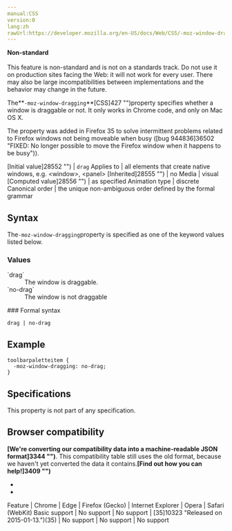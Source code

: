 ```yaml
---
manual:CSS
version:0
lang:zh
rawUrl:https://developer.mozilla.org/en-US/docs/Web/CSS/-moz-window-dragging
---
```






**Non-standard**<br></br>This feature is non-standard and is not on a standards track. Do not use it on production sites facing the Web: it will not work for every user. There may also be large incompatibilities between implementations and the behavior may change in the future.





The**`-moz-window-dragging`**[CSS]427 "")property specifies whether a window is draggable or not. It only works in Chrome code, and only on Mac OS X.



The property was added in Firefox 35 to solve intermittent problems related to Firefox windows not being moveable when busy ([bug 944836]36502 "FIXED: No longer possible to move the Firefox window when it happens to be busy")).


[Initial value]28552 "") | `drag` 
Applies to | all elements that create native windows, e.g. &lt;window&gt;, &lt;panel&gt; 
[Inherited]28555 "") | no 
Media | visual 
[Computed value]28556 "") | as specified 
Animation type | discrete 
Canonical order | the unique non-ambiguous order defined by the formal grammar 


## Syntax<a name="Syntax"></a>


The`-moz-window-dragging`property is specified as one of the keyword values listed below.


### Values<a name="Values"></a>
<dl><dt id=''>`drag`</dt><dd>The window is draggable.</dd><dt id=''>`no-drag`</dt><dd>The window is not draggable</dd></dl>
### Formal syntax<a name="Formal_syntax"></a>

```
drag | no-drag
```

## Example<a name="Example"></a>

```
toolbarpaletteitem {
  -moz-window-dragging: no-drag;
}
```

## Specifications<a name="Specifications"></a>


This property is not part of any specification.


## Browser compatibility<a name="Browser_compatibility"></a>


**[We&#39;re converting our compatibility data into a machine-readable JSON format]3344 "")**. This compatibility table still uses the old format, because we haven&#39;t yet converted the data it contains.**[Find out how you can help!]3409 "")**


* 
* 

Feature | Chrome | Edge | Firefox (Gecko) | Internet Explorer | Opera | Safari (WebKit) 
Basic support | No support | No support | [35]10323 "Released on 2015-01-13.")(35) | No support | No support | No support 











